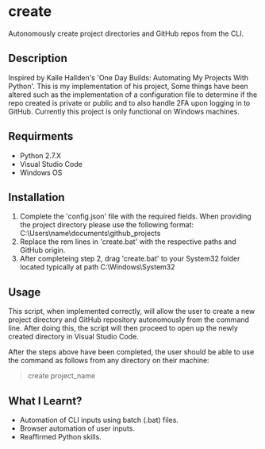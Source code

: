 # create
Autonomously create project directories and GitHub repos from the CLI.

## Description
Inspired by Kalle Hallden's 'One Day Builds: Automating My Projects With Python'. This is my implementation of his project, Some things have been altered such as the implementation of a configuration file to determine if the repo created is private or public and to also handle 2FA upon logging in to GitHub. Currently this project is only functional on Windows machines.

## Requirments
- Python 2.7.X
- Visual Studio Code
- Windows OS

## Installation
1. Complete the 'config.json' file with the required fields. When providing the project directory please use the following format: C:\\Users\\name\\documents\\github_projects 
2. Replace the rem lines in 'create.bat' with the respective paths and GitHub origin. 
3. After completeing step 2, drag 'create.bat' to your System32 folder located typically at path C:\Windows\System32

## Usage
This script, when implemented correctly, will allow the user to create a new project directory and GitHub repository autonomously from the command line. After doing this, the script will then proceed to open up the newly created directory in Visual Studio Code.

After the steps above have been completed, the user should be able to use the command as follows from any directory on their machine:
>create project_name

## What I Learnt?
- Automation of CLI inputs using batch (.bat) files.
- Browser automation of user inputs.
- Reaffirmed Python skills.
